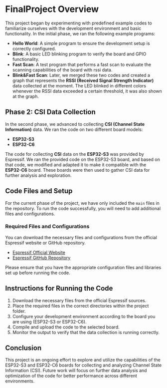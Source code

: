 # FinalProject Overview

This project began by experimenting with predefined example codes to familiarize ourselves with the development environment and basic functionality. In the initial phase, we ran the following example programs:

- **Hello World**: A simple program to ensure the development setup is correctly configured.
- **Blink**: A basic LED blinking program to verify the board and GPIO functionality.
- **Fast Scan**: A test program that performs a fast scan to evaluate the scanning capabilities of the board with rssi data.
- **Blink&Fast Scan**:  Later, we merged these two codes and created a graph that represents the **RSSI (Received Signal Strength Indicator)** data collected at the moment. The LED blinked in different colors whenever the RSSI data exceeded a certain threshold, it was also shown at the graph.

## Phase 2: CSI Data Collection

In the second phase, we advanced to collecting **CSI (Channel State Information)** data. We ran the code on two different board models:
- **ESP32-S3**
- **ESP32-C6**

The code for collecting **CSI** data on the **ESP32-S3** was provided by Espressif. We ran the provided code on the ESP32-S3 board, and based on that code, we modified and adapted it to make it compatible with the **ESP32-C6** board. These boards were then used to gather CSI data for further analysis and exploration.

## Code Files and Setup

For the current phase of the project, we have only included the `main` files in the repository. To run the code successfully, you will need to add additional files and configurations.

### Required Files and Configurations

You can download the necessary files and configurations from the official Espressif website or GitHub repository.

- [Espressif Official Website](https://www.espressif.com)
- [Espressif GitHub Repository](https://github.com/espressif)

Please ensure that you have the appropriate configuration files and libraries set up before running the code.

## Instructions for Running the Code

1. Download the necessary files from the official Espressif sources.
2. Place the required files in the correct directories within the project folder.
3. Configure your development environment according to the board you are using (ESP32-S3 or ESP32-C6).
4. Compile and upload the code to the selected board.
5. Monitor the output to verify that the data collection is running correctly.

## Conclusion

This project is an ongoing effort to explore and utilize the capabilities of the ESP32-S3 and ESP32-C6 boards for collecting and analyzing Channel State Information (CSI). Future work will focus on further data analysis and optimization of the code for better performance across different environments.
